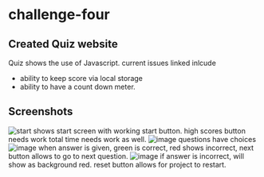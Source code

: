 # challenge-four

## Created Quiz website
Quiz shows the use of Javascript. current issues linked inlcude
- ability to keep score via local storage
- ability to have a count down meter.

## Screenshots 
![start](https://user-images.githubusercontent.com/102200085/166171897-5ef67a60-1f02-41d3-815d-695274993a1e.JPG)
shows start screen with working start button. 
high scores button needs work
total time needs work as well.
![image](https://user-images.githubusercontent.com/102200085/166171921-4229b153-d52b-48f6-94a5-031d25263ced.png)
questions have choices 
![image](https://user-images.githubusercontent.com/102200085/166171943-0d71f67e-ffa7-44e5-a09a-fb28d398f498.png)
when answer is given, green is correct, red shows incorrect, next button allows to go to next question.
![image](https://user-images.githubusercontent.com/102200085/166171985-fef35ee1-ac46-43dc-ab9d-3d2fc1c3d282.png)
if answer is incorrect, will show as background red.
reset button allows for project to restart. 


